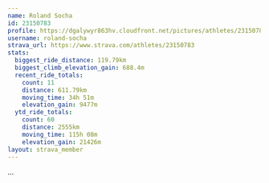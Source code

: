 ```yaml
---
name: Roland Socha
id: 23150783
profile: https://dgalywyr863hv.cloudfront.net/pictures/athletes/23150783/14745672/4/large.jpg
username: roland-socha
strava_url: https://www.strava.com/athletes/23150783
stats:
  biggest_ride_distance: 119.79km
  biggest_climb_elevation_gain: 688.4m
  recent_ride_totals:
    count: 11
    distance: 611.79km
    moving_time: 34h 51m
    elevation_gain: 9477m
  ytd_ride_totals:
    count: 60
    distance: 2555km
    moving_time: 115h 08m
    elevation_gain: 21426m
layout: strava_member
--- 
```

...
